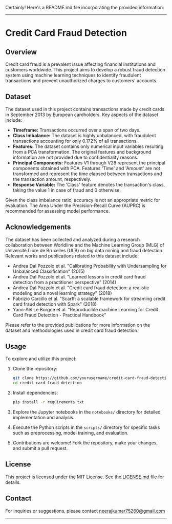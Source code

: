 Certainly! Here's a README.md file incorporating the provided information:

---

# Credit Card Fraud Detection

## Overview

Credit card fraud is a prevalent issue affecting financial institutions and customers worldwide. This project aims to develop a robust fraud detection system using machine learning techniques to identify fraudulent transactions and prevent unauthorized charges to customers' accounts.

## Dataset

The dataset used in this project contains transactions made by credit cards in September 2013 by European cardholders. Key aspects of the dataset include:

- **Timeframe:** Transactions occurred over a span of two days.
- **Class Imbalance:** The dataset is highly unbalanced, with fraudulent transactions accounting for only 0.172% of all transactions.
- **Features:** The dataset contains only numerical input variables resulting from a PCA transformation. The original features and background information are not provided due to confidentiality reasons.
- **Principal Components:** Features V1 through V28 represent the principal components obtained with PCA. Features 'Time' and 'Amount' are not transformed and represent the time elapsed between transactions and the transaction amount, respectively.
- **Response Variable:** The 'Class' feature denotes the transaction's class, taking the value 1 in case of fraud and 0 otherwise.

Given the class imbalance ratio, accuracy is not an appropriate metric for evaluation. The Area Under the Precision-Recall Curve (AUPRC) is recommended for assessing model performance.

## Acknowledgements

The dataset has been collected and analyzed during a research collaboration between Worldline and the Machine Learning Group (MLG) of Université Libre de Bruxelles (ULB) on big data mining and fraud detection. Relevant works and publications related to this dataset include:

- Andrea Dal Pozzolo et al. "Calibrating Probability with Undersampling for Unbalanced Classification" (2015)
- Andrea Dal Pozzolo et al. "Learned lessons in credit card fraud detection from a practitioner perspective" (2014)
- Andrea Dal Pozzolo et al. "Credit card fraud detection: a realistic modeling and a novel learning strategy" (2018)
- Fabrizio Carcillo et al. "Scarff: a scalable framework for streaming credit card fraud detection with Spark" (2018)
- Yann-Aël Le Borgne et al. "Reproducible machine Learning for Credit Card Fraud Detection - Practical Handbook"

Please refer to the provided publications for more information on the dataset and methodologies used in credit card fraud detection.

## Usage

To explore and utilize this project:

1. Clone the repository:

    ```bash
    git clone https://github.com/yourusername/credit-card-fraud-detection.git
    cd credit-card-fraud-detection
    ```

2. Install dependencies:

    ```bash
    pip install -r requirements.txt
    ```

3. Explore the Jupyter notebooks in the `notebooks/` directory for detailed implementation and analysis.
4. Execute the Python scripts in the `scripts/` directory for specific tasks such as preprocessing, model training, and evaluation.
5. Contributions are welcome! Fork the repository, make your changes, and submit a pull request.

## License

This project is licensed under the MIT License. See the [LICENSE.md](LICENSE.md) file for details.

## Contact

For inquiries or suggestions, please contact neerajkumar75260@gmail.com

--- 
